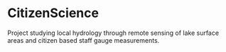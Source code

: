 # CitizenScience
Project studying local hydrology through remote sensing of lake surface areas and citizen based staff gauge measurements.

